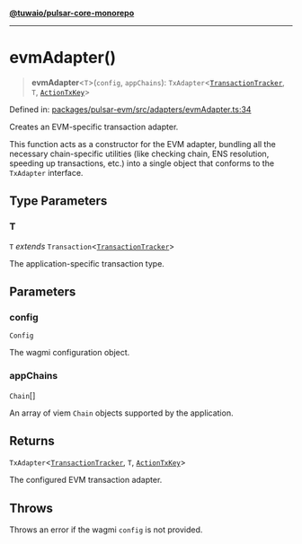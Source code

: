 [**@tuwaio/pulsar-core-monorepo**](../../../README.md)

***

# evmAdapter()

> **evmAdapter**\<`T`\>(`config`, `appChains`): `TxAdapter`\<[`TransactionTracker`](../enumerations/TransactionTracker.md), `T`, [`ActionTxKey`](../type-aliases/ActionTxKey.md)\>

Defined in: [packages/pulsar-evm/src/adapters/evmAdapter.ts:34](https://github.com/TuwaIO/pulsar-core/blob/6e853cdf24205aa65c8aaa854fb54ff9fbe3d2ad/packages/pulsar-evm/src/adapters/evmAdapter.ts#L34)

Creates an EVM-specific transaction adapter.

This function acts as a constructor for the EVM adapter, bundling all the necessary
chain-specific utilities (like checking chain, ENS resolution, speeding up transactions, etc.)
into a single object that conforms to the `TxAdapter` interface.

## Type Parameters

### T

`T` *extends* `Transaction`\<[`TransactionTracker`](../enumerations/TransactionTracker.md)\>

The application-specific transaction type.

## Parameters

### config

`Config`

The wagmi configuration object.

### appChains

`Chain`[]

An array of viem `Chain` objects supported by the application.

## Returns

`TxAdapter`\<[`TransactionTracker`](../enumerations/TransactionTracker.md), `T`, [`ActionTxKey`](../type-aliases/ActionTxKey.md)\>

The configured EVM transaction adapter.

## Throws

Throws an error if the wagmi `config` is not provided.
